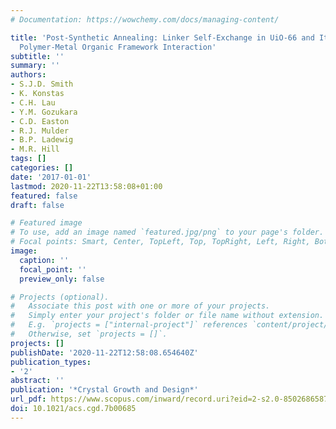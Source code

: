 ```yaml
---
# Documentation: https://wowchemy.com/docs/managing-content/

title: 'Post-Synthetic Annealing: Linker Self-Exchange in UiO-66 and Its Effect on
  Polymer-Metal Organic Framework Interaction'
subtitle: ''
summary: ''
authors:
- S.J.D. Smith
- K. Konstas
- C.H. Lau
- Y.M. Gozukara
- C.D. Easton
- R.J. Mulder
- B.P. Ladewig
- M.R. Hill
tags: []
categories: []
date: '2017-01-01'
lastmod: 2020-11-22T13:58:08+01:00
featured: false
draft: false

# Featured image
# To use, add an image named `featured.jpg/png` to your page's folder.
# Focal points: Smart, Center, TopLeft, Top, TopRight, Left, Right, BottomLeft, Bottom, BottomRight.
image:
  caption: ''
  focal_point: ''
  preview_only: false

# Projects (optional).
#   Associate this post with one or more of your projects.
#   Simply enter your project's folder or file name without extension.
#   E.g. `projects = ["internal-project"]` references `content/project/deep-learning/index.md`.
#   Otherwise, set `projects = []`.
projects: []
publishDate: '2020-11-22T12:58:08.654640Z'
publication_types:
- '2'
abstract: ''
publication: '*Crystal Growth and Design*'
url_pdf: https://www.scopus.com/inward/record.uri?eid=2-s2.0-85026865871&doi=10.1021%2facs.cgd.7b00685&partnerID=40&md5=cb49c7cda4ea42321aa5baecb8dcba15
doi: 10.1021/acs.cgd.7b00685
---
```

